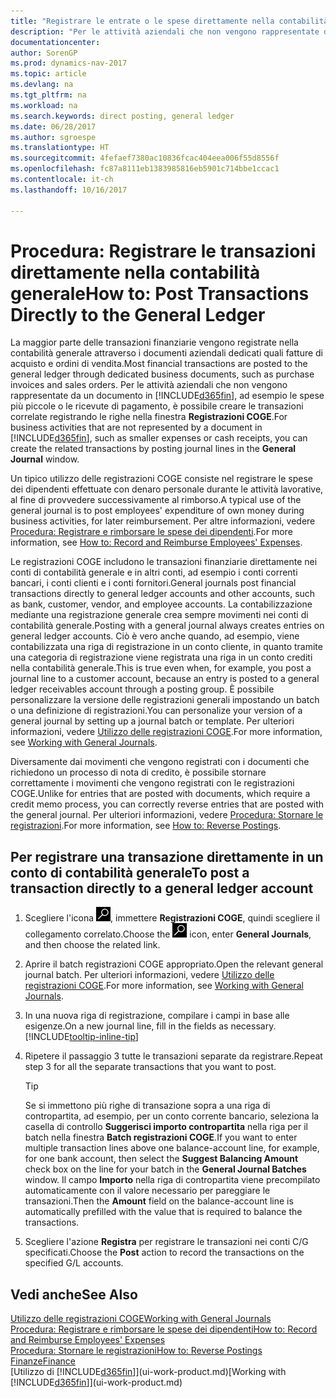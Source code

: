 ```yaml
---
title: "Registrare le entrate o le spese direttamente nella contabilità generale"
description: "Per le attività aziendali che non vengono rappresentate da un documento, ad esempio le spese più piccole o le ricevute di pagamento, è possibile creare le transazioni correlate registrando le righe nella finestra Registrazioni COGE."
documentationcenter: 
author: SorenGP
ms.prod: dynamics-nav-2017
ms.topic: article
ms.devlang: na
ms.tgt_pltfrm: na
ms.workload: na
ms.search.keywords: direct posting, general ledger
ms.date: 06/28/2017
ms.author: sgroespe
ms.translationtype: HT
ms.sourcegitcommit: 4fefaef7380ac10836fcac404eea006f55d8556f
ms.openlocfilehash: fc87a8111eb1383985816eb5901c714bbe1ccac1
ms.contentlocale: it-ch
ms.lasthandoff: 10/16/2017

---
```

# <a name="how-to-post-transactions-directly-to-the-general-ledger"></a><span data-ttu-id="00a5d-103">Procedura: Registrare le transazioni direttamente nella contabilità generale</span><span class="sxs-lookup"><span data-stu-id="00a5d-103">How to: Post Transactions Directly to the General Ledger</span></span>
<span data-ttu-id="00a5d-104">La maggior parte delle transazioni finanziarie vengono registrate nella contabilità generale attraverso i documenti aziendali dedicati quali fatture di acquisto e ordini di vendita.</span><span class="sxs-lookup"><span data-stu-id="00a5d-104">Most financial transactions are posted to the general ledger through dedicated business documents, such as purchase invoices and sales orders.</span></span> <span data-ttu-id="00a5d-105">Per le attività aziendali che non vengono rappresentate da un documento in [!INCLUDE[d365fin](includes/d365fin_md.md)], ad esempio le spese più piccole o le ricevute di pagamento, è possibile creare le transazioni correlate registrando le righe nella finestra **Registrazioni COGE**.</span><span class="sxs-lookup"><span data-stu-id="00a5d-105">For business activities that are not represented by a document in [!INCLUDE[d365fin](includes/d365fin_md.md)], such as smaller expenses or cash receipts, you can create the related transactions by posting journal lines in the **General Journal** window.</span></span>

<span data-ttu-id="00a5d-106">Un tipico utilizzo delle registrazioni COGE consiste nel registrare le spese dei dipendenti effettuate con denaro personale durante le attività lavorative, al fine di provvedere successivamente al rimborso.</span><span class="sxs-lookup"><span data-stu-id="00a5d-106">A typical use of the general journal is to post employees' expenditure of own money during business activities, for later reimbursement.</span></span> <span data-ttu-id="00a5d-107">Per altre informazioni, vedere [Procedura: Registrare e rimborsare le spese dei dipendenti](finance-how-record-reimburse-employee-expenses.md).</span><span class="sxs-lookup"><span data-stu-id="00a5d-107">For more information, see [How to: Record and Reimburse Employees' Expenses](finance-how-record-reimburse-employee-expenses.md).</span></span>

<span data-ttu-id="00a5d-108">Le registrazioni COGE includono le transazioni finanziarie direttamente nei conti di contabilità generale e in altri conti, ad esempio i conti correnti bancari, i conti clienti e i conti fornitori.</span><span class="sxs-lookup"><span data-stu-id="00a5d-108">General journals post financial transactions directly to general ledger accounts and other accounts, such as bank, customer, vendor, and employee accounts.</span></span> <span data-ttu-id="00a5d-109">La contabilizzazione mediante una registrazione generale crea sempre movimenti nei conti di contabilità generale.</span><span class="sxs-lookup"><span data-stu-id="00a5d-109">Posting with a general journal always creates entries on general ledger accounts.</span></span> <span data-ttu-id="00a5d-110">Ciò è vero anche quando, ad esempio, viene contabilizzata una riga di registrazione in un conto cliente, in quanto tramite una categoria di registrazione viene registrata una riga in un conto crediti nella contabilità generale.</span><span class="sxs-lookup"><span data-stu-id="00a5d-110">This is true even when, for example, you post a journal line to a customer account, because an entry is posted to a general ledger receivables account through a posting group.</span></span> <span data-ttu-id="00a5d-111">È possibile personalizzare la versione delle registrazioni generali impostando un batch o una definizione di registrazioni.</span><span class="sxs-lookup"><span data-stu-id="00a5d-111">You can personalize your version of a general journal by setting up a journal batch or template.</span></span> <span data-ttu-id="00a5d-112">Per ulteriori informazioni, vedere [Utilizzo delle registrazioni COGE](ui-work-general-journals.md).</span><span class="sxs-lookup"><span data-stu-id="00a5d-112">For more information, see [Working with General Journals](ui-work-general-journals.md).</span></span>

<span data-ttu-id="00a5d-113">Diversamente dai movimenti che vengono registrati con i documenti che richiedono un processo di nota di credito, è possibile stornare correttamente i movimenti che vengono registrati con le registrazioni COGE.</span><span class="sxs-lookup"><span data-stu-id="00a5d-113">Unlike for entries that are posted with documents, which require a credit memo process, you can correctly reverse entries that are posted with the general journal.</span></span> <span data-ttu-id="00a5d-114">Per ulteriori informazioni, vedere [Procedura: Stornare le registrazioni](finance-how-reverse-journal-posting.md).</span><span class="sxs-lookup"><span data-stu-id="00a5d-114">For more information, see [How to: Reverse Postings](finance-how-reverse-journal-posting.md).</span></span>

## <a name="to-post-a-transaction-directly-to-a-general-ledger-account"></a><span data-ttu-id="00a5d-115">Per registrare una transazione direttamente in un conto di contabilità generale</span><span class="sxs-lookup"><span data-stu-id="00a5d-115">To post a transaction directly to a general ledger account</span></span>
1. <span data-ttu-id="00a5d-116">Scegliere l'icona ![Cerca pagina o report](media/ui-search/search_small.png "Cerca pagina o report"), immettere **Registrazioni COGE**, quindi scegliere il collegamento correlato.</span><span class="sxs-lookup"><span data-stu-id="00a5d-116">Choose the ![Search for Page or Report](media/ui-search/search_small.png "Search for Page or Report icon") icon, enter **General Journals**, and then choose the related link.</span></span>
2. <span data-ttu-id="00a5d-117">Aprire il batch registrazioni COGE appropriato.</span><span class="sxs-lookup"><span data-stu-id="00a5d-117">Open the relevant general journal batch.</span></span> <span data-ttu-id="00a5d-118">Per ulteriori informazioni, vedere [Utilizzo delle registrazioni COGE](ui-work-general-journals.md).</span><span class="sxs-lookup"><span data-stu-id="00a5d-118">For more information, see [Working with General Journals](ui-work-general-journals.md).</span></span>
3. <span data-ttu-id="00a5d-119">In una nuova riga di registrazione, compilare i campi in base alle esigenze.</span><span class="sxs-lookup"><span data-stu-id="00a5d-119">On a new journal line, fill in the fields as necessary.</span></span> [!INCLUDE[tooltip-inline-tip](includes/tooltip-inline-tip_md.md)]    
4. <span data-ttu-id="00a5d-120">Ripetere il passaggio 3 tutte le transazioni separate da registrare.</span><span class="sxs-lookup"><span data-stu-id="00a5d-120">Repeat step 3 for all the separate transactions that you want to post.</span></span>

    > [!TIP]  
    > <span data-ttu-id="00a5d-121">Se si immettono più righe di transazione sopra a una riga di contropartita, ad esempio, per un conto corrente bancario, seleziona la casella di controllo **Suggerisci importo contropartita** nella riga per il batch nella finestra **Batch registrazioni COGE**.</span><span class="sxs-lookup"><span data-stu-id="00a5d-121">If you want to enter multiple transaction lines above one balance-account line, for example, for one bank account, then select the **Suggest Balancing Amount** check box on the line for your batch in the **General Journal Batches** window.</span></span> <span data-ttu-id="00a5d-122">Il campo **Importo** nella riga di contropartita viene precompilato automaticamente con il valore necessario per pareggiare le transazioni.</span><span class="sxs-lookup"><span data-stu-id="00a5d-122">Then the **Amount** field on the balance-account line is automatically prefilled with the value that is required to balance the transactions.</span></span>
5. <span data-ttu-id="00a5d-123">Scegliere l'azione **Registra** per registrare le transazioni nei conti C/G specificati.</span><span class="sxs-lookup"><span data-stu-id="00a5d-123">Choose the **Post** action to record the transactions on the specified G/L accounts.</span></span>

## <a name="see-also"></a><span data-ttu-id="00a5d-124">Vedi anche</span><span class="sxs-lookup"><span data-stu-id="00a5d-124">See Also</span></span>
[<span data-ttu-id="00a5d-125">Utilizzo delle registrazioni COGE</span><span class="sxs-lookup"><span data-stu-id="00a5d-125">Working with General Journals</span></span>](ui-work-general-journals.md)  
[<span data-ttu-id="00a5d-126">Procedura: Registrare e rimborsare le spese dei dipendenti</span><span class="sxs-lookup"><span data-stu-id="00a5d-126">How to: Record and Reimburse Employees' Expenses</span></span>](finance-how-record-reimburse-employee-expenses.md)  
[<span data-ttu-id="00a5d-127">Procedura: Stornare le registrazioni</span><span class="sxs-lookup"><span data-stu-id="00a5d-127">How to: Reverse Postings</span></span>](finance-how-reverse-journal-posting.md)  
[<span data-ttu-id="00a5d-128">Finanze</span><span class="sxs-lookup"><span data-stu-id="00a5d-128">Finance</span></span>](finance.md)  
<span data-ttu-id="00a5d-129">[Utilizzo di [!INCLUDE[d365fin](includes/d365fin_md.md)]](ui-work-product.md)</span><span class="sxs-lookup"><span data-stu-id="00a5d-129">[Working with [!INCLUDE[d365fin](includes/d365fin_md.md)]](ui-work-product.md)</span></span>  

